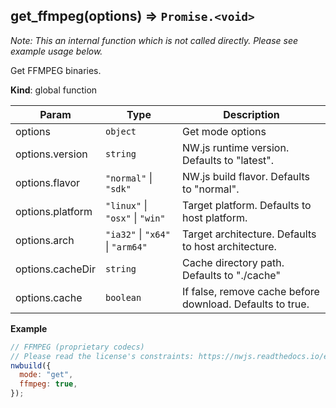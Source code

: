 <a name="get_ffmpeg"></a>

## get_ffmpeg(options) ⇒ <code>Promise.&lt;void&gt;</code>

_Note: This an internal function which is not called directly. Please see example usage below._

Get FFMPEG binaries.

**Kind**: global function

| Param            | Type                                                                                            | Description                                               |
| ---------------- | ----------------------------------------------------------------------------------------------- | --------------------------------------------------------- |
| options          | <code>object</code>                                                                             | Get mode options                                          |
| options.version  | <code>string</code>                                                                             | NW.js runtime version. Defaults to "latest".              |
| options.flavor   | <code>&quot;normal&quot;</code> \| <code>&quot;sdk&quot;</code>                                 | NW.js build flavor. Defaults to "normal".                 |
| options.platform | <code>&quot;linux&quot;</code> \| <code>&quot;osx&quot;</code> \| <code>&quot;win&quot;</code>  | Target platform. Defaults to host platform.               |
| options.arch     | <code>&quot;ia32&quot;</code> \| <code>&quot;x64&quot;</code> \| <code>&quot;arm64&quot;</code> | Target architecture. Defaults to host architecture.       |
| options.cacheDir | <code>string</code>                                                                             | Cache directory path. Defaults to "./cache"               |
| options.cache    | <code>boolean</code>                                                                            | If false, remove cache before download. Defaults to true. |

**Example**

```js
// FFMPEG (proprietary codecs)
// Please read the license's constraints: https://nwjs.readthedocs.io/en/latest/For%20Developers/Enable%20Proprietary%20Codecs/#get-ffmpeg-binaries-from-the-community
nwbuild({
  mode: "get",
  ffmpeg: true,
});
```
